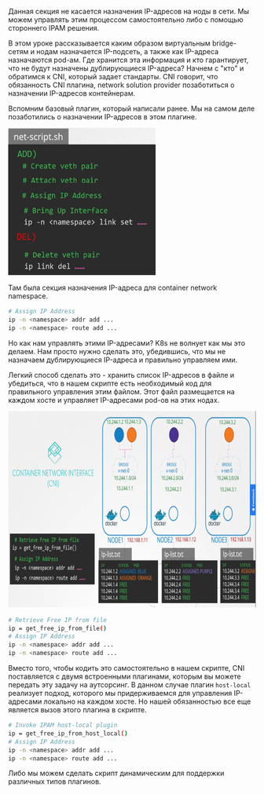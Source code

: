 Данная секция не касается назначения IP-адресов на ноды в сети. Мы можем управлять этим процессом самостоятельно либо с помощью стороннего IPAM решения.

В этом уроке рассказывается каким образом виртуальным bridge-сетям и нодам назначается IP-подсеть, а также как IP-адреса назначаются pod-ам. Где хранится эта информация и кто гарантирует, что не будут назначены дублирующиеся IP-адреса? Начнем с "кто" и обратимся к CNI, который задает стандарты. CNI говорит, что обязанность CNI плагина, network solution provider позаботиться о назначении IP-адресов контейнерам.

Вспомним базовый плагин, который написали ранее. Мы на самом деле позаботились о назначении IP-адресов в этом плагине.

<img src="image-4.png" width="300" height="300"><br>

Там была секция назначения IP-адреса для container network namespace.

```bash
# Assign IP Address
ip -n <namespace> addr add ...
ip -n <namespace> route add ...
```

Но как нам управлять этими IP-адресами? K8s не волнует как мы это делаем. Нам просто нужно сделать это, убедившись, что мы не назначаем дублирующиеся IP-адреса и правильно управляем ими.

Легкий способ сделать это - хранить список IP-адресов в файле и убедиться, что в нашем скрипте есть необходимый код для правильного управления этим файлом. Этот файл размещается на каждом хосте и управляет IP-адресами pod-ов на этих нодах.

<img src="image-5.png" width="800" height="400"><br>

```bash
# Retrieve Free IP from file
ip = get_free_ip_from_file()
# Assign IP Address
ip -n <namespace> addr add ...
ip -n <namespace> route add ...
```

Вместо того, чтобы кодить это самостоятельно в нашем скрипте, CNI поставляется с двумя встроенными плагинами, которым вы можете передать эту задачу на аутсорсинг. В данном случае плагин `host-local` реализует подход, которого мы придерживаемся для управления IP-адресами локально на каждом хосте. Но нашей обязанностью все еще является вызов этого плагина в скрипте.

```bash
# Invoke IPAM host-local plugin
ip = get_free_ip_from_host_local()
# Assign IP Address
ip -n <namespace> addr add ...
ip -n <namespace> route add ...
```

Либо мы можем сделать скрипт динамическим для поддержки различных типов плагинов.
